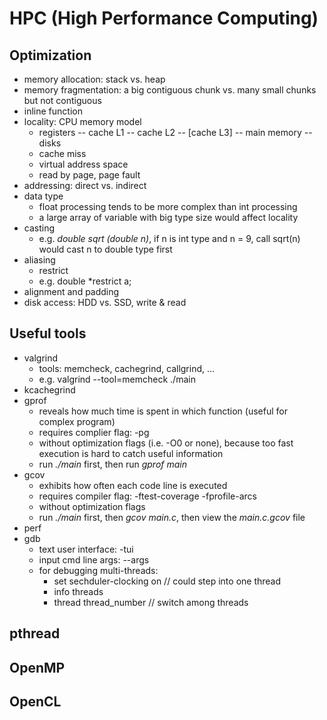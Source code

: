 # HPC (High Performance Computing)

## Optimization
 - memory allocation: stack vs. heap
 - memory fragmentation: a big contiguous chunk vs. many small chunks but not contiguous
 - inline function
 - locality: CPU memory model
   - registers -- cache L1 -- cache L2 -- \[cache L3\] -- main memory -- disks
   - cache miss
   - virtual address space
   - read by page, page fault
 - addressing: direct vs. indirect
 - data type
   - float processing tends to be more complex than int processing
   - a large array of variable with big type size would affect locality
 - casting
   - e.g. *double sqrt (double n)*, if n is int type and n = 9, call sqrt(n) would cast n to double type first
 - aliasing
   - restrict
   - e.g. double \*restrict a;
 - alignment and padding
 - disk access: HDD vs. SSD, write & read
 
## Useful tools
 - valgrind
   - tools: memcheck, cachegrind, callgrind, ...
   - e.g. valgrind --tool=memcheck ./main
 - kcachegrind
 - gprof
   - reveals how much time is spent in which function (useful for complex program)
   - requires complier flag: -pg
   - without optimization flags (i.e. -O0 or none), because too fast execution is hard to catch useful information
   - run *./main* first, then run *gprof main*
 - gcov
   - exhibits how often each code line is executed
   - requires compiler flag: -ftest-coverage -fprofile-arcs
   - without optimization flags
   - run *./main* first, then *gcov main.c*, then view the *main.c.gcov* file
 - perf
 - gdb
   - text user interface: -tui
   - input cmd line args: --args
   - for debugging multi-threads:
     - set sechduler-clocking on  // could step into one thread
     - info threads
     - thread thread_number  // switch among threads
   
## pthread

## OpenMP

## OpenCL
 
